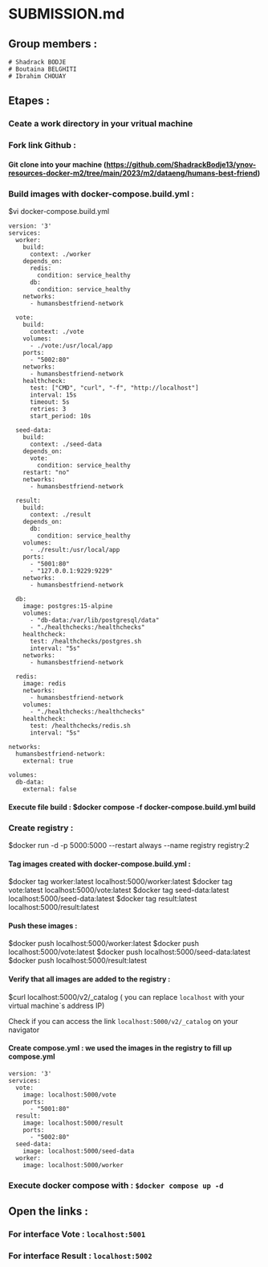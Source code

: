 # SUBMISSION.md

## Group members :

    # Shadrack BODJE
    # Boutaina BELGHITI
    # Ibrahim CHOUAY

## Etapes :

### Ceate a work directory in your vritual machine

### Fork link Github : 

#### Git clone into your machine (https://github.com/ShadrackBodje13/ynov-resources-docker-m2/tree/main/2023/m2/dataeng/humans-best-friend)

### Build images with docker-compose.build.yml : 

$vi docker-compose.build.yml

```
version: '3'
services:
  worker:
    build:
      context: ./worker
    depends_on:
      redis:
        condition: service_healthy
      db:
        condition: service_healthy
    networks:
      - humansbestfriend-network

  vote:
    build:
      context: ./vote
    volumes:
      - ./vote:/usr/local/app
    ports:
      - "5002:80"
    networks:
      - humansbestfriend-network
    healthcheck:
      test: ["CMD", "curl", "-f", "http://localhost"]
      interval: 15s
      timeout: 5s
      retries: 3
      start_period: 10s

  seed-data:
    build:
      context: ./seed-data
    depends_on:
      vote:
        condition: service_healthy
    restart: "no"
    networks:
      - humansbestfriend-network

  result:
    build:
      context: ./result
    depends_on:
      db:
        condition: service_healthy
    volumes:
      - ./result:/usr/local/app
    ports:
      - "5001:80"
      - "127.0.0.1:9229:9229"
    networks:
      - humansbestfriend-network

  db:
    image: postgres:15-alpine
    volumes:
      - "db-data:/var/lib/postgresql/data"
      - "./healthchecks:/healthchecks"
    healthcheck:
      test: /healthchecks/postgres.sh
      interval: "5s"
    networks:
      - humansbestfriend-network

  redis:
    image: redis
    networks:
      - humansbestfriend-network
    volumes:
      - "./healthchecks:/healthchecks"
    healthcheck:
      test: /healthchecks/redis.sh
      interval: "5s"

networks:
  humansbestfriend-network:
    external: true

volumes:
  db-data:
    external: false

```

#### Execute file build : $docker compose -f docker-compose.build.yml build

### Create registry :
$docker run -d -p 5000:5000 --restart always --name registry registry:2

#### Tag images created with docker-compose.build.yml : 

$docker tag worker:latest localhost:5000/worker:latest
$docker tag vote:latest localhost:5000/vote:latest
$docker tag seed-data:latest localhost:5000/seed-data:latest
$docker tag result:latest localhost:5000/result:latest

#### Push these images : 

$docker push localhost:5000/worker:latest
$docker push localhost:5000/vote:latest
$docker push localhost:5000/seed-data:latest
$docker push localhost:5000/result:latest

#### Verify that all images are added to the registry : 

$curl localhost:5000/v2/_catalog ( you can replace `localhost` with your virtual machine`s address IP) 

Check if you can access the link `localhost:5000/v2/_catalog` on your navigator 

#### Create compose.yml : we used the images in the registry to fill up compose.yml
```
version: '3'
services:
  vote:
    image: localhost:5000/vote
    ports:
      - "5001:80"
  result:
    image: localhost:5000/result
    ports:
      - "5002:80"
  seed-data:
    image: localhost:5000/seed-data
  worker:
    image: localhost:5000/worker

```

### Execute docker compose with : `$docker compose up -d`

## Open the links : 

### For interface Vote : `localhost:5001`
### For interface Result : `localhost:5002`



